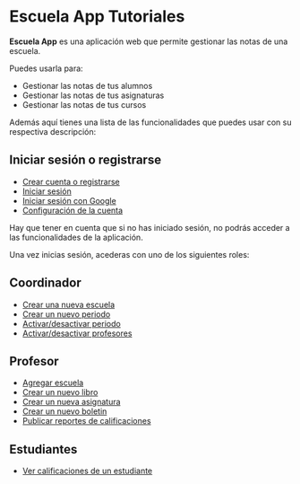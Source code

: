 # Escuela App Tutoriales

**Escuela App** es una aplicación web que permite gestionar las notas de una escuela.

Puedes usarla para:

- Gestionar las notas de tus alumnos
- Gestionar las notas de tus asignaturas
- Gestionar las notas de tus cursos

<!-- Puedes ver tutoriales en vídeo en nuestra [página de Youtube](https://www.youtube.com/channel/U). Puedes contactarnos a nuestro correo electrónico [](mailto:). Si tienes alguna duda o sugerencia, no dudes en contactarnos. -->

Además aquí tienes una lista de las funcionalidades que puedes usar con su respectiva descripción:

## Iniciar sesión o registrarse

- [Crear cuenta o registrarse](auth/signin.html)
- [Iniciar sesión](auth/login.html)
- [Iniciar sesión con Google](auth/signin-google.html)
- [Configuración de la cuenta](auth/settings.html)

Hay que tener en cuenta que si no has iniciado sesión, no podrás acceder a las funcionalidades de la aplicación.

Una vez inicias sesión, acederas con uno de los siguientes roles:

## Coordinador

- [Crear una nueva escuela](coordinator/create-school.html)
- [Crear un nuevo periodo](coordinator/create-period.html)
- [Activar/desactivar periodo](coordinator/toggle-period.html)
- [Activar/desactivar profesores](coordinator/toggle-teachers.html)

## Profesor

- [Agregar escuela](teacher/add-school.html)
- [Crear un nuevo libro](teacher/create-book.html)
- [Crear un nueva asignatura](teacher/create-subject.html)
- [Crear un nuevo boletin](teacher/create-bolletin.html)
- [Publicar reportes de calificaciones](teacher/publish-report.html)

## Estudiantes

- [Ver calificaciones de un estudiante](student/student-grades.html)
